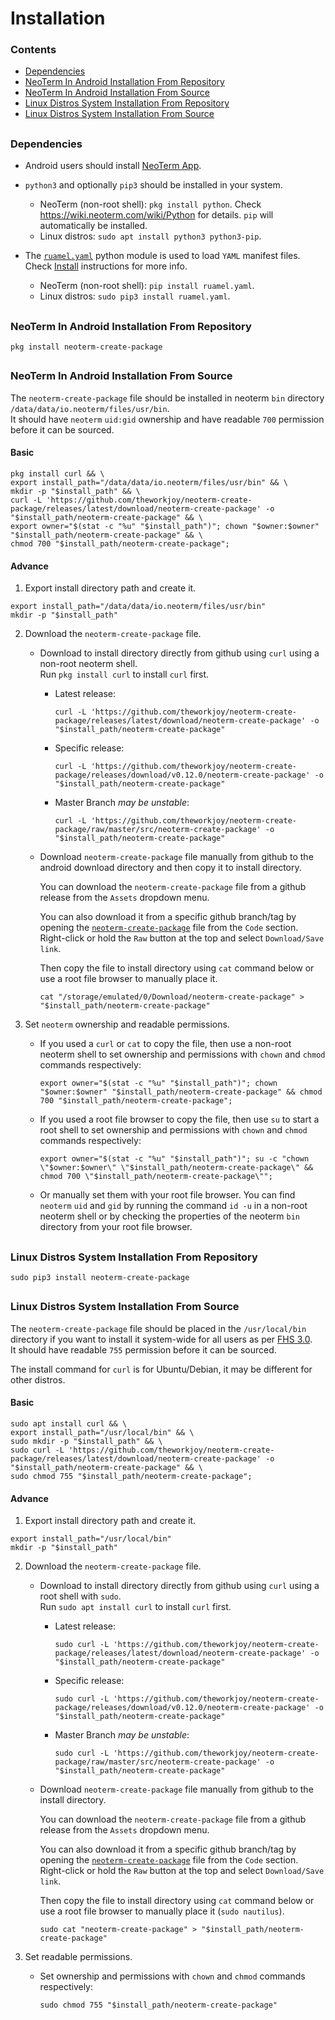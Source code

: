 # Installation

### Contents
- [Dependencies](#Dependencies)
- [NeoTerm In Android Installation From Repository](#NeoTerm-In-Android-Installation-From-Repository)
- [NeoTerm In Android Installation From Source](#NeoTerm-In-Android-Installation-From-Source)
- [Linux Distros System Installation From Repository](#Linux-Distros-System-Installation-From-Repository)
- [Linux Distros System Installation From Source](#Linux-Distros-System-Installation-From-Source)
##


### Dependencies

- Android users should install [NeoTerm App](https://github.com/theworkjoy/neoterm-app).

- `python3` and optionally `pip3` should be installed in your system.
  - NeoTerm (non-root shell): `pkg install python`.  Check https://wiki.neoterm.com/wiki/Python for details. `pip` will automatically be installed.
  - Linux distros: `sudo apt install python3 python3-pip`.

- The [`ruamel.yaml`](https://yaml.readthedocs.io) python module is used to load `YAML` manifest files. Check [Install](https://yaml.readthedocs.io/en/latest/install.html) instructions for more info.
  - NeoTerm (non-root shell): `pip install ruamel.yaml`.
  - Linux distros: `sudo pip3 install ruamel.yaml`.
##



### NeoTerm In Android Installation From Repository

```
pkg install neoterm-create-package
```
##



### NeoTerm In Android Installation From Source

The `neoterm-create-package` file should be installed in neoterm `bin` directory `/data/data/io.neoterm/files/usr/bin`.  
It should have `neoterm` `uid:gid` ownership and have readable `700` permission before it can be sourced.  

#### Basic

```
pkg install curl && \
export install_path="/data/data/io.neoterm/files/usr/bin" && \
mkdir -p "$install_path" && \
curl -L 'https://github.com/theworkjoy/neoterm-create-package/releases/latest/download/neoterm-create-package' -o "$install_path/neoterm-create-package" && \
export owner="$(stat -c "%u" "$install_path")"; chown "$owner:$owner" "$install_path/neoterm-create-package" && \
chmod 700 "$install_path/neoterm-create-package";
```

#### Advance

1. Export install directory path and create it.  

```
export install_path="/data/data/io.neoterm/files/usr/bin"
mkdir -p "$install_path"
```

2. Download the `neoterm-create-package` file.  

    - Download to install directory directly from github using `curl` using a non-root neoterm shell.  
        Run `pkg install curl` to install `curl` first.  
        - Latest release:  

          `curl -L 'https://github.com/theworkjoy/neoterm-create-package/releases/latest/download/neoterm-create-package' -o "$install_path/neoterm-create-package"`  

        - Specific release:  

          `curl -L 'https://github.com/theworkjoy/neoterm-create-package/releases/download/v0.12.0/neoterm-create-package' -o "$install_path/neoterm-create-package"`  

        - Master Branch *may be unstable*:  

          `curl -L 'https://github.com/theworkjoy/neoterm-create-package/raw/master/src/neoterm-create-package' -o "$install_path/neoterm-create-package"`  

    - Download `neoterm-create-package` file manually from github to the android download directory and then copy it to install directory.  

      You can download the `neoterm-create-package` file from a github release from the `Assets` dropdown menu.  

      You can also download it from a specific github branch/tag by opening the [`neoterm-create-package`](./src/neoterm-create-package) file from the `Code` section.  
      Right-click or hold the `Raw` button at the top and select `Download/Save link`.  

      Then copy the file to install directory using `cat` command below or use a root file browser to manually place it.  

       `cat "/storage/emulated/0/Download/neoterm-create-package" > "$install_path/neoterm-create-package"`  

3. Set `neoterm` ownership and readable permissions.  

    - If you used a `curl` or `cat` to copy the file, then use a non-root neoterm shell to set ownership and permissions with `chown` and `chmod` commands respectively:  

      `export owner="$(stat -c "%u" "$install_path")"; chown "$owner:$owner" "$install_path/neoterm-create-package" && chmod 700 "$install_path/neoterm-create-package";`  

    - If you used a root file browser to copy the file, then use `su` to start a root shell to set ownership and permissions with `chown` and `chmod` commands respectively:  

      `export owner="$(stat -c "%u" "$install_path")"; su -c "chown \"$owner:$owner\" \"$install_path/neoterm-create-package\" && chmod 700 \"$install_path/neoterm-create-package\"";`  

    - Or manually set them with your root file browser. You can find `neoterm` `uid` and `gid` by running the command `id -u` in a non-root neoterm shell or by checking the properties of the neoterm `bin` directory from your root file browser.  
##





### Linux Distros System Installation From Repository

```
sudo pip3 install neoterm-create-package
```
##



### Linux Distros System Installation From Source

The `neoterm-create-package` file should be placed in the `/usr/local/bin` directory if you want to install it system-wide for all users as per [FHS 3.0](https://refspecs.linuxfoundation.org/FHS_3.0/fhs/ch04s09.html).  
It should have readable `755` permission before it can be sourced.  

The install command for `curl`  is for Ubuntu/Debian, it may be different for other distros.  

#### Basic

```
sudo apt install curl && \
export install_path="/usr/local/bin" && \
sudo mkdir -p "$install_path" && \
sudo curl -L 'https://github.com/theworkjoy/neoterm-create-package/releases/latest/download/neoterm-create-package' -o "$install_path/neoterm-create-package" && \
sudo chmod 755 "$install_path/neoterm-create-package";
```

#### Advance

1. Export install directory path and create it.  

```
export install_path="/usr/local/bin"
mkdir -p "$install_path"
```

2. Download the `neoterm-create-package` file.  

    - Download to install directory directly from github using `curl` using a root shell with `sudo`.  
        Run `sudo apt install curl` to install `curl` first.  

        - Latest release:  

          `sudo curl -L 'https://github.com/theworkjoy/neoterm-create-package/releases/latest/download/neoterm-create-package' -o "$install_path/neoterm-create-package"`  

        - Specific release:  

          `sudo curl -L 'https://github.com/theworkjoy/neoterm-create-package/releases/download/v0.12.0/neoterm-create-package' -o "$install_path/neoterm-create-package"`  

        - Master Branch *may be unstable*:  

          `sudo curl -L 'https://github.com/theworkjoy/neoterm-create-package/raw/master/src/neoterm-create-package' -o "$install_path/neoterm-create-package"`  

    - Download `neoterm-create-package` file manually from github to the install directory.  

      You can download the `neoterm-create-package` file from a github release from the `Assets` dropdown menu.  

      You can also download it from a specific github branch/tag by opening the [`neoterm-create-package`](./src/neoterm-create-package) file from the `Code` section.  
      Right-click or hold the `Raw` button at the top and select `Download/Save link`.  

      Then copy the file to install directory using `cat` command below or use a root file browser to manually place it (`sudo nautilus`).  

       `sudo cat "neoterm-create-package" > "$install_path/neoterm-create-package"`  

3. Set readable permissions.  

    - Set ownership and permissions with `chown` and `chmod` commands respectively:  

      `sudo chmod 755 "$install_path/neoterm-create-package"`  
##
